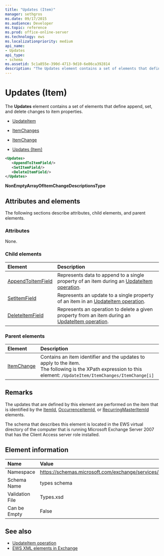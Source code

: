 ```yaml
---
title: "Updates (Item)"
manager: sethgros
ms.date: 09/17/2015
ms.audience: Developer
ms.topic: reference
ms.prod: office-online-server
ms.technology: ews
ms.localizationpriority: medium
api_name:
- Updates
api_type:
- schema
ms.assetid: 5c1a855e-390d-4713-9d10-6e86ca392814
description: "The Updates element contains a set of elements that define append, set, and delete changes to item properties."
---
```


# Updates (Item)

The **Updates** element contains a set of elements that define append, set, and delete changes to item properties. 
  
- [UpdateItem](updateitem.md)
  
- [ItemChanges](itemchanges.md)
  
- [ItemChange](itemchange.md)
  
- [Updates (Item)](updates-item.md)
  
```xml
<Updates>
   <AppendToItemField/>
   <SetItemField/>
   <DeleteItemField/>
</Updates>
```

**NonEmptyArrayOfItemChangeDescriptionsType**

## Attributes and elements

The following sections describe attributes, child elements, and parent elements.
  
### Attributes

None.
  
### Child elements

|**Element**|**Description**|
|:-----|:-----|
|[AppendToItemField](appendtoitemfield.md) <br/> |Represents data to append to a single property of an item during an [UpdateItem operation](updateitem-operation.md).  <br/> |
|[SetItemField](setitemfield.md) <br/> |Represents an update to a single property of an item in an [UpdateItem operation](updateitem-operation.md).  <br/> |
|[DeleteItemField](deleteitemfield.md) <br/> |Represents an operation to delete a given property from an item during an [UpdateItem operation](updateitem-operation.md).  <br/> |
   
### Parent elements

|**Element**|**Description**|
|:-----|:-----|
|[ItemChange](itemchange.md) <br/> |Contains an item identifier and the updates to apply to the item.  <br/> The following is the XPath expression to this element:  `/UpdateItem/ItemChanges/ItemChange[i]` <br/> |
   
## Remarks

The updates that are defined by this element are performed on the item that is identified by the [ItemId](itemid.md), [OccurrenceItemId](occurrenceitemid.md), or [RecurringMasterItemId](recurringmasteritemid.md) elements. 
  
The schema that describes this element is located in the EWS virtual directory of the computer that is running Microsoft Exchange Server 2007 that has the Client Access server role installed.
  
## Element information

|**Name**|**Value**|
|:-----|:-----|
|Namespace  <br/> |https://schemas.microsoft.com/exchange/services/2006/types  <br/> |
|Schema Name  <br/> |types schema  <br/> |
|Validation File  <br/> |Types.xsd  <br/> |
|Can be Empty  <br/> |False  <br/> |
   
## See also

- [UpdateItem operation](updateitem-operation.md)
- [EWS XML elements in Exchange](ews-xml-elements-in-exchange.md)
